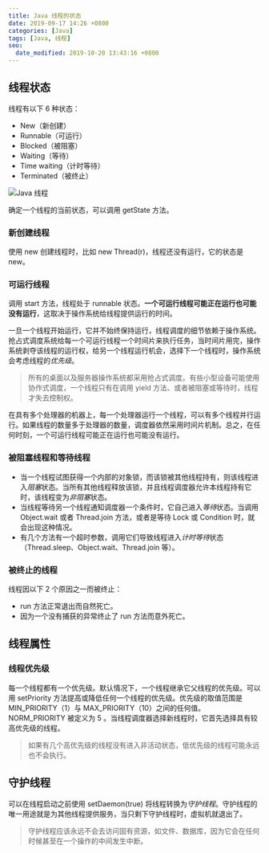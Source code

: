 ```yaml
---
title: Java 线程的状态
date: 2019-09-17 14:26 +0800
categories: [Java]
tags: [Java, 线程]
seo:
  date_modified: 2019-10-20 13:43:16 +0800
---
```


## 线程状态

线程有以下 6 种状态：

- New（新创建）
- Runnable（可运行）
- Blocked（被阻塞）
- Waiting（等待）
- Time waiting（计时等待）
- Terminated（被终止）

![Java 线程](https://blog.cloudli.top/images/Java_thread.png)

确定一个线程的当前状态，可以调用 getState 方法。

### 新创建线程

使用 new 创建线程时，比如 new Thread(r)，线程还没有运行，它的状态是 new。

### 可运行线程

调用 start 方法，线程处于 runnable 状态。**一个可运行线程可能正在运行也可能没有运行**，这取决于操作系统给线程提供运行的时间。

一旦一个线程开始运行，它并不始终保持运行，线程调度的细节依赖于操作系统。抢占式调度系统给每一个可运行线程一个时间片来执行任务，当时间片用完，操作系统剥夺该线程的运行权，给另一个线程运行机会，选择下一个线程时，操作系统会考虑线程的*优先级*。

> 所有的桌面以及服务器操作系统都采用抢占式调度。有些小型设备可能使用协作式调度，一个线程只有在调用 yield 方法、或者被阻塞或等待时，线程才失去控制权。

在具有多个处理器的机器上，每一个处理器运行一个线程，可以有多个线程并行运行。如果线程的数量多于处理器的数量，调度器依然采用时间片机制。总之，在任何时刻，一个可运行线程可能正在运行也可能没有运行。

### 被阻塞线程和等待线程

- 当一个线程试图获得一个内部的对象锁，而该锁被其他线程持有，则该线程进入*阻塞*状态。当所有其他线程释放该锁，并且线程调度器允许本线程持有它时，该线程变为*非阻塞*状态。
- 当线程等待另一个线程通知调度器一个条件时，它自己进入*等待*状态。当调用 Object.wait 或者 Thread.join 方法，或者是等待 Lock 或 Condition 时，就会出现这种情况。
- 有几个方法有一个超时参数，调用它们导致线程进入*计时等待*状态（Thread.sleep、Object.wait、Thread.join 等）。

### 被终止的线程

线程因以下 2 个原因之一而被终止：

- run 方法正常退出而自然死亡。
- 因为一个没有捕获的异常终止了 run 方法而意外死亡。

## 线程属性

### 线程优先级

每一个线程都有一个优先级。默认情况下，一个线程继承它父线程的优先级。可以用 setPriority 方法提高或降低任何一个线程的优先级。优先级的取值范围是 MIN_PRIORITY（1）与 MAX_PRIORITY（10）之间的任何值。NORM_PRIORITY 被定义为 5 。当线程调度器选择新线程时，它首先选择具有较高优先级的线程。

> 如果有几个高优先级的线程没有进入非活动状态，低优先级的线程可能永远也不会执行。

## 守护线程

可以在线程启动之前使用 setDaemon(true) 将线程转换为*守护线程*。守护线程的唯一用途就是为其他线程提供服务，当只剩下守护线程时，虚拟机就退出了。

> 守护线程应该永远不会去访问固有资源，如文件、数据库，因为它会在任何时候甚至在一个操作的中间发生中断。